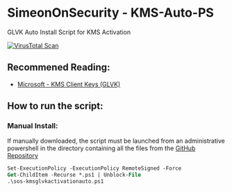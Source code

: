 # SimeonOnSecurity - KMS-Auto-PS
GLVK Auto Install Script for KMS Activation

[![VirusTotal Scan](https://github.com/simeononsecurity/KMS-Auto-PS/actions/workflows/virustotal.yml/badge.svg)](https://github.com/simeononsecurity/KMS-Auto-PS/actions/workflows/virustotal.yml)

## Recommened Reading:
- [Microsoft - KMS Client Keys (GLVK)](https://docs.microsoft.com/en-us/windows-server/get-started/kmsclientkeys)

## How to run the script:
### Manual Install:
If manually downloaded, the script must be launched from an administrative powershell in the directory containing all the files from the [GitHub Repository](https://github.com/simeononsecurity/KMS-Auto-PS/archive/main.zip)
```ps
Set-ExecutionPolicy -ExecutionPolicy RemoteSigned -Force
Get-ChildItem -Recurse *.ps1 | Unblock-File
.\sos-kmsglvkactivationauto.ps1
```
